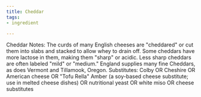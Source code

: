```yaml
---
title: Cheddar
tags:
- ingredient

---
```

Cheddar Notes: The curds of many English cheeses are "cheddared" or cut them into slabs and stacked to allow whey to drain off. Some cheddars have more lactose in them, making them "sharp" or acidic. Less sharp cheddars are often labeled "mild" or "medium." England supplies many fine Cheddars, as does Vermont and Tillamook, Oregon. Substitutes: Colby OR Cheshire OR American cheese OR "Tofu Rella" Amber (a soy-based cheese substitute; use in melted cheese dishes) OR nutritional yeast OR white miso OR cheese substitutes
